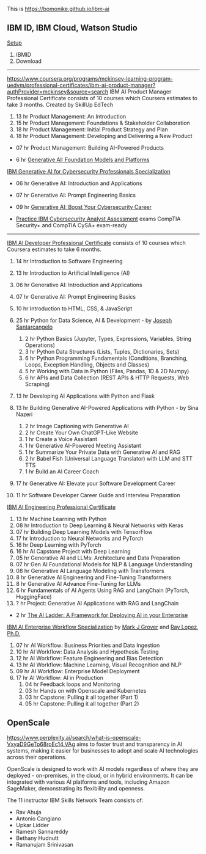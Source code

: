 This is <a target="_blank" href="https://bomonike.github.io/ibm-ai/">https://bomonike.github.io/ibm-ai</a>

<!-- ibm-ai.md
-->

## IBM ID, IBM Cloud, Watson Studio

<a target="_blank" href="https://www.coursera.org/videos/ibm-ai-workflow-business-priorities-data-ingestion/rBnH2?query=ibm&page=7&sortBy=BEST_MATCH&authProvider=mckinsey&source=search">Setup</a>

1. IBMID
1. Download


<hr />

https://www.coursera.org/programs/mckinsey-learning-program-uedvm/professional-certificates/ibm-ai-product-manager?authProvider=mckinsey&source=search
IBM AI Product Manager Professional Certificate
consists of 10 courses which Coursera estimates to take 3 months.
Created by SkillUp EdTech

1. 13 hr Product Management: An Introduction
2. 15 hr Product Management: Foundations & Stakeholder Collaboration
3. 18 hr Product Management: Initial Product Strategy and Plan
4. 18 hr Product Management: Developing and Delivering a New Product
*  07 hr Product Management: Building AI-Powered Products

* 6 hr <a target="_blank" href="https://www.coursera.org/programs/mckinsey-learning-program-uedvm/learn/generative-ai-foundation-models-and-platforms?specialization=ibm-ai-product-manager">Generative AI: Foundation Models and Platforms</a>



<a target="_blank" href="https://www.coursera.org/programs/mckinsey-learning-program-uedvm/specializations/generative-ai-for-cybersecurity-professionals?source=search">IBM Generative AI for Cybersecurity Professionals Specialization</a>

* 06 hr Generative AI: Introduction and Applications
* 07 hr Generative AI: Prompt Engineering Basics

* 09 hr <a target="_blank" href="https://www.coursera.org/programs/mckinsey-learning-program-uedvm/learn/generative-ai-boost-your-cybersecurity-career?specialization=generative-ai-for-cybersecurity-professionals">Generative AI: Boost Your Cybersecurity Career</a>

* <a target="_blank" href="https://www.coursera.org/programs/mckinsey-learning-program-uedvm/learn/ibm-cybersecurity-analyst-assessment?authProvider=mckinsey&source=search">Practice IBM Cybersecurity Analyst Assessment</a> exams CompTIA Security+ and CompTIA CySA+ exam-ready

<hr />

<a target="_blank" href="https://www.coursera.org/programs/mckinsey-learning-program-uedvm/professional-certificates/applied-artifical-intelligence-ibm-watson-ai?authProvider=mckinsey&source=search">IBM AI Developer Professional Certificate</a>
consists of 10 courses which Coursera estimates to take 6 months.

1. 14 hr Introduction to Software Engineering
2. 13 hr Introduction to Artificial Intelligence (AI)
3. 06 hr Generative AI: Introduction and Applications
4. 07 hr Generative AI: Prompt Engineering Basics

5. 10 hr Introduction to HTML, CSS, & JavaScript

6. 25 hr Python for Data Science, AI & Development - by <a target="_blank" href="https://www.linkedin.com/in/joseph-s-50398b136/">Joseph Santarcangelo</a>
    1. 2 hr Python Basics (Jupyter, Types, Expressions, Variables, String Operations)
    2. 3 hr Python Data Structures (Lists, Tuples, Dictionaries, Sets)
    3. 6 hr Python Programming Fundamentals (Conditions, Branching, Loops, Exception Handling, Objects and Classes)
    4. 5 hr Working with Data in Python (Files, Pandas, 1D & 2D Numpy)
    5. 6 hr APIs and Data Collection (REST APIs & HTTP Requests, Web Scraping)

7. 13 hr Developing AI Applications with Python and Flask

8. 13 hr Building Generative AI-Powered Applications with Python - by Sina Nazeri
    1. 2 hr Image Captioning with Generative AI
    2. 2 hr Create Your Own ChatGPT-Like Website
    3. 1 hr Create a Voice Assistant
    4. 1 hr Generative AI-Powered Meeting Assistant
    5. 1 hr Summarize Your Private Data with Generative AI and RAG
    6. 2 hr Babel Fish (Universal Language Translator) with LLM and STT TTS
    7. 1 hr Build an AI Career Coach

9. 17 hr Generative AI: Elevate your Software Development Career

10. 11 hr Software Developer Career Guide and Interview Preparation


<a target="_blank" href="https://www.coursera.org/programs/mckinsey-learning-program-uedvm/professional-certificates/ai-engineer?authProvider=mckinsey&source=search">IBM AI Engineering Professional Certificate</a>

1. 13 hr Machine Learning with Python
2. 08 hr Introduction to Deep Learning & Neural Networks with Keras
3. 07 hr Building Deep Learning Models with TensorFlow
4. 17 hr Introduction to Neural Networks and PyTorch
5. 16 hr Deep Learning with PyTorch
6. 16 hr AI Capstone Project with Deep Learning
7. 05 hr Generative AI and LLMs: Architecture and Data Preparation
8. 07 hr Gen AI Foundational Models for NLP & Language Understanding
9. 08 hr Generative AI Language Modeling with Transformers
10. 8 hr Generative AI Engineering and Fine-Tuning Transformers
11. 8 hr Generative AI Advance Fine-Tuning for LLMs
12. 6 hr Fundamentals of AI Agents Using RAG and LangChain (PyTorch, HuggingFace)
13. ? hr Project: Generative AI Applications with RAG and LangChain


* 2 hr <a target="_blank" href="https://www.coursera.org/programs/mckinsey-learning-program-uedvm/learn/ibm-ai-ladder-framework?specialization=ibm-ai-foundations-for-business">The AI Ladder: A Framework for Deploying AI in your Enterprise</a>


<a target="_blank" href="https://www.coursera.org/programs/mckinsey-learning-program-uedvm/specializations/ibm-ai-workflow?authProvider=mckinsey&source=search">IBM AI Enterprise Workflow Specialization</a>
by <a target="_blank" href="https://www.linkedin.com/in/markjgrover/">Mark J Grover</a> and
<a target="_blank" href="https://www.linkedin.com/in/raylopez/">Ray Lopez, Ph.D.</a>

1. 07 hr AI Workflow: Business Priorities and Data Ingestion
2. 10 hr AI Workflow: Data Analysis and Hypothesis Testing
3. 12 hr AI Workflow: Feature Engineering and Bias Detection
4. 13 hr AI Workflow: Machine Learning, Visual Recognition and NLP
5. 09 hr AI Workflow: Enterprise Model Deployment
6. 17 hr AI Workflow: AI in Production
    1. 04 hr Feedback loops and Monitoring
    2. 03 hr Hands on with Openscale and Kubernetes
    3. 03 hr Capstone: Pulling it all together (Part 1)
    4. 05 hr Capstone: Pulling it all together (Part 2)

## OpenScale

https://www.perplexity.ai/search/what-is-openscale-VxyaD9GeTp68roEc14.VAg
aims to foster trust and transparency in AI systems, making it easier for businesses to adopt and scale AI technologies across their operations.

OpenScale is designed to work with AI models regardless of where they are deployed - on-premises, in the cloud, or in hybrid environments. It can be integrated with various AI platforms and tools, including Amazon SageMaker, demonstrating its flexibility and openness.



The 11 instructor IBM Skills Network Team consists of:
* Rav Ahuja
* Antonio Cangiano
* Upkar Lidder
* Ramesh Sannareddy
* Bethany Hudnutt
* Ramanujam Srinivasan
